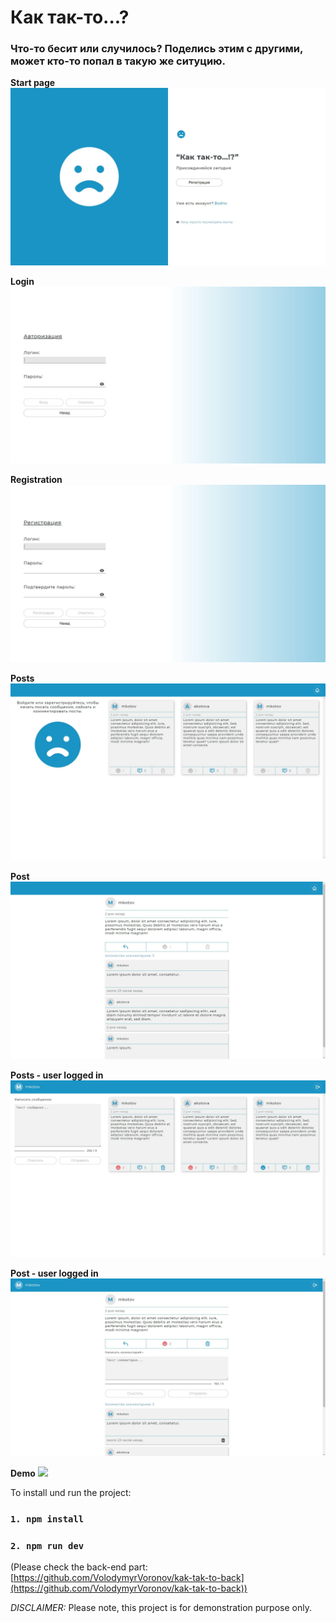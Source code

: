 # Как так-то...?

### Что-то бесит или случилось? Поделись этим с другими, может кто-то попал в такую же ситуцию.

**Start page**
![](./screenshots/start-page.JPG)

**Login**
![](./screenshots/login.JPG)

**Registration**
![](./screenshots/registration.JPG)

**Posts**
![](./screenshots/posts.JPG)

**Post**
![](./screenshots/post.JPG)

**Posts - user logged in**
![](./screenshots/posts-user-logged-in.JPG)

**Post - user logged in**
![](./screenshots/post-user-logged-in.JPG)

**Demo**
![](./demo/demo.gif)

To install und run the project:

### `1. npm install`

### `2. npm run dev`

(Please check the back-end part: [https://github.com/VolodymyrVoronov/kak-tak-to-back](https://github.com/VolodymyrVoronov/kak-tak-to-back))

_DISCLAIMER:_
Please note, this project is for demonstration purpose only.
